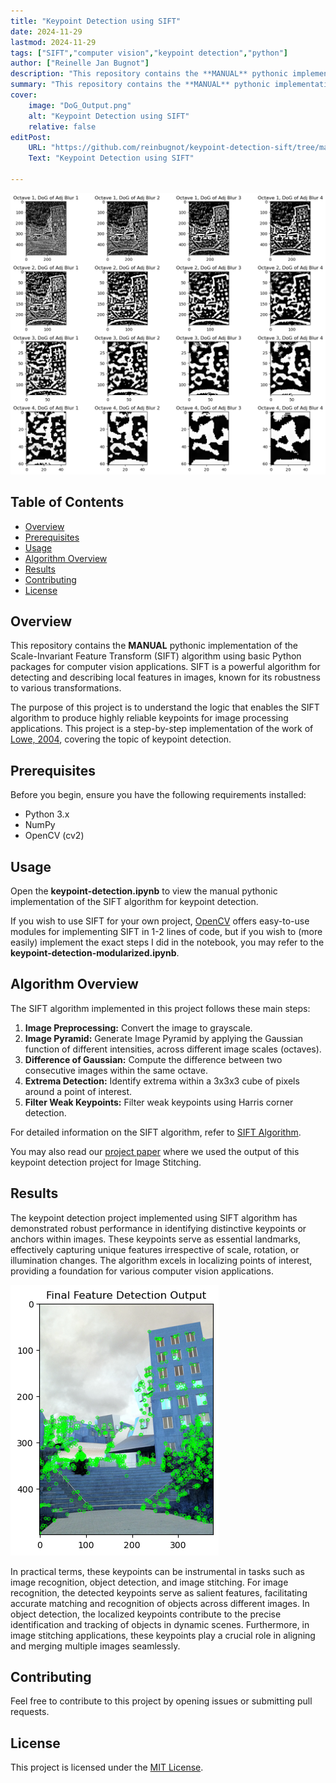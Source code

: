 ```yaml
---
title: "Keypoint Detection using SIFT" 
date: 2024-11-29
lastmod: 2024-11-29
tags: ["SIFT","computer vision","keypoint detection","python"]
author: ["Reinelle Jan Bugnot"]
description: "This repository contains the **MANUAL** pythonic implementation of the Scale-Invariant Feature Transform (SIFT) algorithm using basic Python packages for computer vision applications." 
summary: "This repository contains the **MANUAL** pythonic implementation of the Scale-Invariant Feature Transform (SIFT) algorithm using basic Python packages for computer vision applications." 
cover:
    image: "DoG_Output.png"
    alt: "Keypoint Detection using SIFT"
    relative: false
editPost:
    URL: "https://github.com/reinbugnot/keypoint-detection-sift/tree/main"
    Text: "Keypoint Detection using SIFT"

---
```


![Project Image](DoG_Output.png)

## Table of Contents
- [Overview](#overview)
- [Prerequisites](#prerequisites)
- [Usage](#usage)
- [Algorithm Overview](#algorithm-overview)
- [Results](#results)
- [Contributing](#contributing)
- [License](#license)

## Overview

This repository contains the **MANUAL** pythonic implementation of the Scale-Invariant Feature Transform (SIFT) algorithm using basic Python packages for computer vision applications. SIFT is a powerful algorithm for detecting and describing local features in images, known for its robustness to various transformations. 

The purpose of this project is to understand the logic that enables the SIFT algorithm to produce highly reliable keypoints for image processing applications. This project is a step-by-step implementation of the work of [Lowe, 2004](https://www.cs.ubc.ca/~lowe/papers/ijcv04.pdf), covering the topic of keypoint detection.

## Prerequisites

Before you begin, ensure you have the following requirements installed:

- Python 3.x
- NumPy
- OpenCV (cv2)

## Usage

Open the **keypoint-detection.ipynb** to view the manual pythonic implementation of the SIFT algorithm for keypoint detection.

If you wish to use SIFT for your own project, [OpenCV](https://opencv.org/) offers easy-to-use modules for implementing SIFT in 1-2 lines of code, but if you wish to (more easily) implement the exact steps I did in the notebook, you may refer to the **keypoint-detection-modularized.ipynb**.

## Algorithm Overview

The SIFT algorithm implemented in this project follows these main steps:

1. **Image Preprocessing:** Convert the image to grayscale.
2. **Image Pyramid:** Generate Image Pyramid by applying the Gaussian function of different intensities, across different image scales (octaves).
3. **Difference of Gaussian:** Compute the difference between two consecutive images within the same octave.
4. **Extrema Detection:** Identify extrema within a 3x3x3 cube of pixels around a point of interest.
5. **Filter Weak Keypoints:** Filter weak keypoints using Harris corner detection.

For detailed information on the SIFT algorithm, refer to [SIFT Algorithm](https://link-to-sift-algorithm-paper).

You may also read our [project paper](Image-Stitching.pdf) where we used the output of this keypoint detection project for Image Stitching.

## Results
The keypoint detection project implemented using SIFT algorithm has demonstrated robust performance in identifying distinctive keypoints or anchors within images. These keypoints serve as essential landmarks, effectively capturing unique features irrespective of scale, rotation, or illumination changes. The algorithm excels in localizing points of interest, providing a foundation for various computer vision applications.

![Detected Keypoints](detected_keypoints_filtered.png)

In practical terms, these keypoints can be instrumental in tasks such as image recognition, object detection, and image stitching. For image recognition, the detected keypoints serve as salient features, facilitating accurate matching and recognition of objects across different images. In object detection, the localized keypoints contribute to the precise identification and tracking of objects in dynamic scenes. Furthermore, in image stitching applications, these keypoints play a crucial role in aligning and merging multiple images seamlessly.


## Contributing
Feel free to contribute to this project by opening issues or submitting pull requests. 

## License
This project is licensed under the [MIT License](https://github.com/git/git-scm.com/blob/main/MIT-LICENSE.txt).
